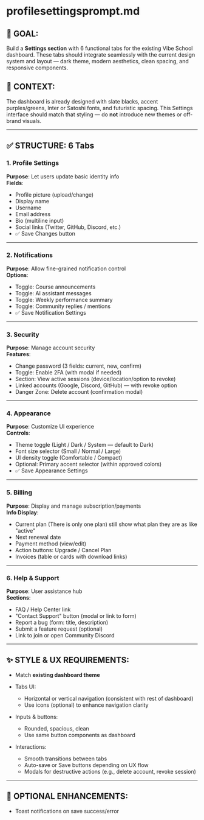 # profilesettingsprompt.md

## 🎯 GOAL:
Build a **Settings section** with 6 functional tabs for the existing Vibe School dashboard. These tabs should integrate seamlessly with the current design system and layout — dark theme, modern aesthetics, clean spacing, and responsive components.

## 🧠 CONTEXT:
The dashboard is already designed with slate blacks, accent purples/greens, Inter or Satoshi fonts, and futuristic spacing. This Settings interface should match that styling — do **not** introduce new themes or off-brand visuals.

---

## ✅ STRUCTURE: 6 Tabs

### 1. Profile Settings
**Purpose**: Let users update basic identity info  
**Fields**:
- Profile picture (upload/change)
- Display name
- Username
- Email address
- Bio (multiline input)
- Social links (Twitter, GitHub, Discord, etc.)
- ✅ Save Changes button

---

### 2. Notifications
**Purpose**: Allow fine-grained notification control  
**Options**:
- Toggle: Course announcements  
- Toggle: AI assistant messages  
- Toggle: Weekly performance summary  
- Toggle: Community replies / mentions  
- ✅ Save Notification Settings

---

### 3. Security
**Purpose**: Manage account security  
**Features**:
- Change password (3 fields: current, new, confirm)
- Toggle: Enable 2FA (with modal if needed)
- Section: View active sessions (device/location/option to revoke)
- Linked accounts (Google, Discord, GitHub) — with revoke option
- Danger Zone: Delete account (confirmation modal)

---

### 4. Appearance
**Purpose**: Customize UI experience  
**Controls**:
- Theme toggle (Light / Dark / System — default to Dark)
- Font size selector (Small / Normal / Large)
- UI density toggle (Comfortable / Compact)
- Optional: Primary accent selector (within approved colors)
- ✅ Save Appearance Settings

---

### 5. Billing
**Purpose**: Display and manage subscription/payments  
**Info Display**:
- Current plan (There is only one plan) still show what plan they are as like "active" 
- Next renewal date
- Payment method (view/edit)
- Action buttons: Upgrade / Cancel Plan
- Invoices (table or cards with download links)

---

### 6. Help & Support
**Purpose**: User assistance hub  
**Sections**:
- FAQ / Help Center link
- "Contact Support" button (modal or link to form)
- Report a bug (form: title, description)
- Submit a feature request (optional)
- Link to join or open Community Discord

---

## ✨ STYLE & UX REQUIREMENTS:

- Match **existing dashboard theme**

- Tabs UI:
  - Horizontal or vertical navigation (consistent with rest of dashboard)
  - Use icons (optional) to enhance navigation clarity
- Inputs & buttons:
  - Rounded, spacious, clean
  - Use same button components as dashboard
- Interactions:
  - Smooth transitions between tabs
  - Auto-save or Save buttons depending on UX flow
  - Modals for destructive actions (e.g., delete account, revoke session)

---

## 🔁 OPTIONAL ENHANCEMENTS:
- Toast notifications on save success/error


